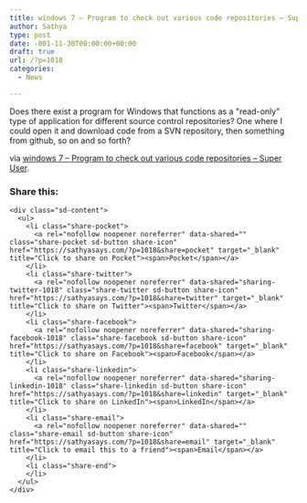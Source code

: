 ```yaml
---
title: windows 7 – Program to check out various code repositories – Super User
author: Sathya
type: post
date: -001-11-30T00:00:00+00:00
draft: true
url: /?p=1018
categories:
  - News

---
```

Does there exist a program for Windows that functions as a "read-only" type of application for different source control repositories? One where I could open it and download code from a SVN repository, then something from github, so on and so forth?

via [windows 7 &#8211; Program to check out various code repositories &#8211; Super User][1].

<div class="sharedaddy sd-sharing-enabled">
  <div class="robots-nocontent sd-block sd-social sd-social-icon-text sd-sharing">
    <h3 class="sd-title">
      Share this:
    </h3>
    
    <div class="sd-content">
      <ul>
        <li class="share-pocket">
          <a rel="nofollow noopener noreferrer" data-shared="" class="share-pocket sd-button share-icon" href="https://sathyasays.com/?p=1018&share=pocket" target="_blank" title="Click to share on Pocket"><span>Pocket</span></a>
        </li>
        <li class="share-twitter">
          <a rel="nofollow noopener noreferrer" data-shared="sharing-twitter-1018" class="share-twitter sd-button share-icon" href="https://sathyasays.com/?p=1018&share=twitter" target="_blank" title="Click to share on Twitter"><span>Twitter</span></a>
        </li>
        <li class="share-facebook">
          <a rel="nofollow noopener noreferrer" data-shared="sharing-facebook-1018" class="share-facebook sd-button share-icon" href="https://sathyasays.com/?p=1018&share=facebook" target="_blank" title="Click to share on Facebook"><span>Facebook</span></a>
        </li>
        <li class="share-linkedin">
          <a rel="nofollow noopener noreferrer" data-shared="sharing-linkedin-1018" class="share-linkedin sd-button share-icon" href="https://sathyasays.com/?p=1018&share=linkedin" target="_blank" title="Click to share on LinkedIn"><span>LinkedIn</span></a>
        </li>
        <li class="share-email">
          <a rel="nofollow noopener noreferrer" data-shared="" class="share-email sd-button share-icon" href="https://sathyasays.com/?p=1018&share=email" target="_blank" title="Click to email this to a friend"><span>Email</span></a>
        </li>
        <li class="share-end">
        </li>
      </ul>
    </div>
  </div>
</div>

 [1]: http://superuser.com/questions/235945/program-to-check-out-various-code-repositories